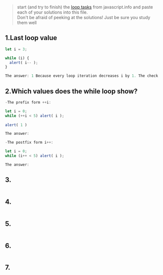 > start (and try to finish) the [loop tasks](https://javascript.info/while-for) from javascript.info and paste each of your solutions into this file.  
> Don't be afraid of peeking at the solutions!  Just be sure you study them well

## 1.Last loop value
```js
let i = 3;

while (i) {
  alert( i-- );
}

The answer: 1 Because every loop iteration decreases i by 1. The check while(i) stops the loop when i = 0.
```
## 2.Which values does the while loop show?
```js
-The prefix form ++i:

let i = 0;
while (++i < 5) alert( i );                       
                                                      
alert( 1 ) 

The answer:

-The postfix form i++:

let i = 0;
while (i++ < 5) alert( i );

The answer:

```
## 3.
```js
```
## 4.
```js
```
## 5.
```js
```
## 6.
```js
```
## 7.
```js
```
